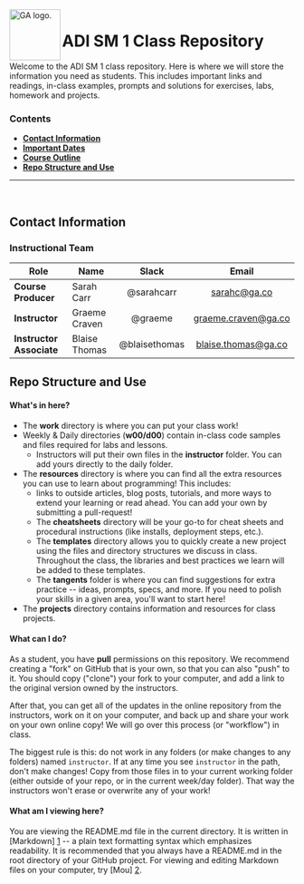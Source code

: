 <img align="left" alt="GA logo." title="General Assemb.ly" src="https://github.com/generalassembly/ga-ruby-on-rails-for-devs/raw/master/images/ga.png" height="90px">

# ADI SM 1 Class Repository

Welcome to the ADI SM 1 class repository. Here is where
we will store the information you need as students. This includes important
links and readings, in-class examples, prompts and solutions for exercises,
labs, homework and projects.

<!--In order to submit your homework to this repo and share it with your
instructional team and classmates, please follow the
**[Homework Submission Process](homework_submission_process.md)**
*[note: this document has not been uploaded yet]*. -->

### Contents

- [**Contact Information**](#contact-information)
- [**Important Dates**](#important-dates)
- [**Course Outline**](#course-outline)
- [**Repo Structure and Use**](#repo-structure-and-use)

---

<br>

## Contact Information

### Instructional Team

| Role                      | Name               | Slack               | Email                    | 
|---------------------------|--------------------|:-------------------:|:------------------------:|
| **Course Producer**       | Sarah Carr         | @sarahcarr          | sarahc@ga.co             | 
| **Instructor**            | Graeme Craven      | @graeme             | graeme.craven@ga.co      |
| **Instructor Associate**  | Blaise Thomas      | @blaisethomas           | blaise.thomas@ga.co      |



<!-- 
### TAs
To be announced soon!
####(TODO) Please update

| Time                    | Name            | Slack         | Email                 | GitHub |
|-------------------------|-----------------|:-------------:|:---------------------:|:------:|
| Mon. night,<br>weekdays | Ladan Nasserian | @ladanazita   | ladan.nasserian@ga.co | [ladanazita](ladanazita) |
| Tue. & Thu.<br>nights   | Peter Krouse    | @7sun         | peter.krouse@ga.co    | [7sun](7sun) |
| Wed. night              | Larry Tran      | @lawrencetran | larry.tran@ga.co      | [lawrencetran1](lawrencetran1) |
| Wed. night              | Alex Dinari     | @alexdinar    | alex.dinari@ga.co     | [alexdinari](alexdinari) |
 -->


<!-- ### Class
####(TODO) Please update

| Name                 | Email                          | [Slack](https://ga-students.slack.com) | GitHub             |
|----------------------|:------------------------------:|:-----------------:|:---------------------------------------:|
|                      |                                |                   |  

## Important Dates

| Date             | Day of Week | Event |
|:----------------:|:-----------:|:------|
| **March 4**      | Friday      | **Orientation & Installfest** |
| **March 7**      | Tuesday     | **First day of WDI!** |
| **May 27**       | Friday      | **Last day of class & graduation!** | -->

<!--
Note: in the weeks following your graduation, there will be a number of various
job search preparation tutorials and hiring events, with dates TBD.-->

<!-- ## Course Outline

Below is a general outline of the course content. See the README for each week for a more thorough syllabus.

Keep in mind, this is tentative. **We may (and shall) change topics and dates as necessary.**

| Week(s)     | Dates         | Module                        |
|:-----------:|:-------------:|:------------------------------|
| **Week 1**  | 3/7 - 3/11    | Front-end Fundamentals        |
| **Week 2**  | 3/14 - 3/18   | Intermediate Front-end        |
| **Week 3**  | 3/21 - 3/25   | *Project Sprint*              |
| **Week 4**  | 3/28 - 4/1    | Ruby & MVC with Rails         |
| **Week 5**  | 4/4 - 4/8     | Continue MVC with Rails       |
| **Week 6**  | 4/11 - 4/15   | *Project Sprint*              |
| **Week 7**  | 4/18 - 4/22   | Introduction to Building APIs |
| **Week 8**  | 4/25 - 4/29   | Users & Authentication in APIs|
| **Week 9**  | 5/2 - 5/6     | *Project Sprint*              |
| **Week 10** | 5/9 - 5/13    | MV* with Angular              |
| **Week 11** | 5/16 - 5/20   | CS Topics & More!             |
| **Week 12** | 5/23 - 5/27   | *Project Sprint*              |
 -->


## Repo Structure and Use

#### What's in here?

- The **work** directory is where you can put your class work!
- Weekly & Daily directories (**w00/d00**) contain in-class code samples and
  files required for labs and lessons.
  - Instructors will put their own files in the **instructor** folder. You can
    add yours directly to the daily folder.
- The **resources** directory is where you can find all the extra resources you
  can use to learn about programming! This includes:
  - links to outside articles, blog posts, tutorials, and more ways to extend
    your learning or read ahead. You can add your own by submitting a pull-request!
  - The **cheatsheets** directory will be your go-to for cheat sheets and
    procedural instructions (like installs, deployment steps, etc.).
  - The **templates** directory allows you to quickly create a new project
    using the files and directory structures we discuss in class. Throughout the
    class, the libraries and best practices we learn will be added to these
    templates.
  - The **tangents** folder is where you can find suggestions for extra
    practice -- ideas, prompts, specs, and more. If you need to polish your
    skills in a given area, you'll want to start here!
- The **projects** directory contains information and resources for class
  projects.

#### What can I do?

As a student, you have **pull** permissions on this repository. We recommend
creating a "fork" on GitHub that is your own, so that you can also "push" to it.
You should copy ("clone") your fork to your computer, and add a link to the
original version owned by the instructors.

After that, you can get all of the updates in the online repository from the
instructors, work on it on your computer, and back up and share your work on
your own online copy! We will go over this process (or "workflow") in class.

The biggest rule is this: do not work in any folders (or make changes to any
folders) named `instructor`. If at any time you see `instructor` in the path,
don't make changes! Copy from those files in to your current working folder
(either outside of your repo, or in the current week/day folder). That way
the instructors won't erase or overwrite any of your work!

#### What am I viewing here?

You are viewing the README.md file in the current directory. It is written in
[Markdown] [1] -- a plain text formatting syntax which emphasizes readability.
It is recommended that you always have a README.md in the root directory of
your GitHub project. For viewing and editing Markdown files on your
computer, try [Mou] [2].

[1]: http://daringfireball.net/projects/markdown/    "Markdown"
[2]: http://mouapp.com/                              "Mou"
 
